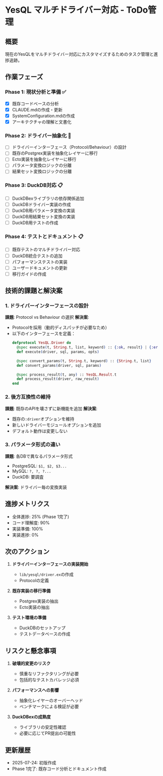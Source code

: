 # YesQL マルチドライバー対応 - ToDo管理

## 概要
現在のYesQLをマルチドライバー対応にカスタマイズするためのタスク管理と進捗追跡。

## 作業フェーズ

### Phase 1: 現状分析と準備 ✅
- [x] 既存コードベースの分析
- [x] CLAUDE.mdの作成・更新
- [x] SystemConfiguration.mdの作成
- [x] アーキテクチャの理解と文書化

### Phase 2: ドライバー抽象化 🚧
- [ ] ドライバーインターフェース（Protocol/Behaviour）の設計
- [ ] 既存のPostgrex実装を抽象化レイヤーに移行
- [ ] Ecto実装を抽象化レイヤーに移行
- [ ] パラメータ変換ロジックの分離
- [ ] 結果セット変換ロジックの分離

### Phase 3: DuckDB対応 📋
- [ ] DuckDBexライブラリの依存関係追加
- [ ] DuckDBドライバー実装の作成
- [ ] DuckDB用パラメータ変換の実装
- [ ] DuckDB用結果セット変換の実装
- [ ] DuckDB用テストの作成

### Phase 4: テストとドキュメント 📋
- [ ] 既存テストのマルチドライバー対応
- [ ] DuckDB統合テストの追加
- [ ] パフォーマンステストの実装
- [ ] ユーザードキュメントの更新
- [ ] 移行ガイドの作成

## 技術的課題と解決案

### 1. ドライバーインターフェースの設計
**課題**: Protocol vs Behaviour の選択
**解決案**: 
- Protocolを採用（動的ディスパッチが必要なため）
- 以下のインターフェースを定義：
  ```elixir
  defprotocol YesQL.Driver do
    @spec execute(t, String.t, list, keyword) :: {:ok, result} | {:error, reason}
    def execute(driver, sql, params, opts)
    
    @spec convert_params(t, String.t, keyword) :: {String.t, list}
    def convert_params(driver, sql, params)
    
    @spec process_result(t, any) :: YesQL.Result.t
    def process_result(driver, raw_result)
  end
  ```

### 2. 後方互換性の維持
**課題**: 既存のAPIを壊さずに新機能を追加
**解決案**:
- 既存の`:driver`オプションを維持
- 新しいドライバーモジュールオプションを追加
- デフォルト動作は変更しない

### 3. パラメータ形式の違い
**課題**: 各DBで異なるパラメータ形式
- PostgreSQL: `$1, $2, $3...`
- MySQL: `?, ?, ?...`
- DuckDB: 要調査

**解決案**: ドライバー毎の変換実装

## 進捗メトリクス

- 全体進捗: 25% (Phase 1完了)
- コード理解度: 90%
- 実装準備: 100%
- 実装進捗: 0%

## 次のアクション

1. **ドライバーインターフェースの実装開始**
   - `lib/yesql/driver.ex`の作成
   - Protocolの定義

2. **既存実装の移行準備**
   - Postgrex実装の抽出
   - Ecto実装の抽出

3. **テスト環境の準備**
   - DuckDBのセットアップ
   - テストデータベースの作成

## リスクと懸念事項

1. **破壊的変更のリスク**
   - 慎重なリファクタリングが必要
   - 包括的なテストカバレッジ必須

2. **パフォーマンスへの影響**
   - 抽象化レイヤーのオーバーヘッド
   - ベンチマークによる検証が必要

3. **DuckDBexの成熟度**
   - ライブラリの安定性確認
   - 必要に応じてPR提出の可能性

## 更新履歴

- 2025-07-24: 初版作成
- Phase 1完了: 既存コード分析とドキュメント作成